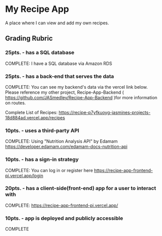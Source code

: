 # My Recipe App

A place where I can view and add my own recipes. 

## Grading Rubric

### 25pts. - has a SQL database
COMPLETE: I have a SQL database via Amazon RDS 

### 25pts. - has a back-end that serves the data
COMPLETE: You can see my backend's data via the vercel link below. Please reference my other project, Recipe-App-Backend ( https://github.com/JASmedley/Recipe-App-Backend )for more information on routes.

Complete List of Recipes: https://recipe-p7yfkuoyg-jasmines-projects-18d884ad.vercel.app/recipes

### 10pts. - uses a third-party API
COMPLETE: Using "Nutrition Analysis API" by Edamam https://developer.edamam.com/edamam-docs-nutrition-api

### 10pts. - has a sign-in strategy
COMPLETE: You can log in or register here https://recipe-app-frontend-pi.vercel.app/login

### 20pts. - has a client-side(front-end) app for a user to interact with
COMPLETE: https://recipe-app-frontend-pi.vercel.app/ 

### 10pts. - app is deployed and publicly accessible
COMPLETE 
